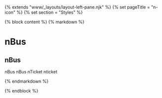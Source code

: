 {% extends "www/_layouts/layout-left-pane.njk" %}
{% set pageTitle = "n-icon" %}
{% set section = "Styles" %}

{% block content %}
{% markdown %}

# nBus

## nBus

nBus nBus nTicket nticket

{% endmarkdown %}

{% endblock %}
